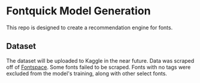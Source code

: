 # Fontquick Model Generation
This repo is designed to create a recommendation engine for fonts.

## Dataset
The dataset will be uploaded to Kaggle in the near future. Data was scraped off of [Fontspace](www.fontspace.com). Some fonts failed to be scraped.
Fonts with no tags were excluded from the model's training, along with other select fonts.